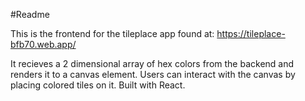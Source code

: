#Readme

This is the frontend for the tileplace app found at: https://tileplace-bfb70.web.app/

It recieves a 2 dimensional array of hex colors from the backend and renders it to a canvas element. Users can interact with the canvas by placing colored tiles on it. Built with React.
